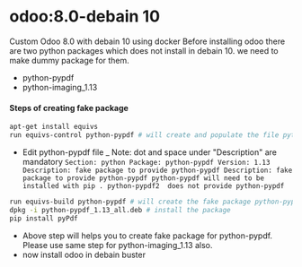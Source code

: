 # odoo:8.0-debain 10
Custom Odoo 8.0 with debain 10 using docker
Before installing odoo there are two python packages which does not install in debain 10. we need to make dummy package for them. 
- python-pypdf
- python-imaging_1.13
#### Steps of creating fake package
```bash
apt-get install equivs  
run equivs-control python-pypdf # will create and populate the file python-pypdf in current directory
```

* Edit python-pypdf file
_ Note: dot and space under "Description" are mandatory 
`
Section: python
Package: python-pypdf
Version: 1.13
Description: fake package to provide python-pypdf
Description: fake package to provide python-pypdf
 python-pypdf will need to be installed with pip
 .
 python-pypdf2  does not provide python-pypdf
 `

```bash
run equivs-build python-pypdf # will create the fake package python-pypdf_1.13_all.deb
dpkg -i python-pypdf_1.13_all.deb # install the package 
pip install pyPdf 
```

- Above step will helps you to create fake package for python-pypdf. Please use same step for python-imaging_1.13 also.
- now install odoo in debain buster

